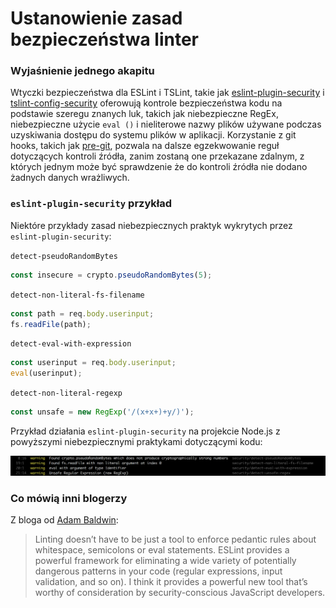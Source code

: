 # Ustanowienie zasad bezpieczeństwa linter

### Wyjaśnienie jednego akapitu

Wtyczki bezpieczeństwa dla ESLint i TSLint, takie jak [eslint-plugin-security](https://github.com/nodesecurity/eslint-plugin-security) i [tslint-config-security](https://www.npmjs.com/package/tslint-config-security) oferowują kontrole bezpieczeństwa kodu na podstawie szeregu znanych luk, takich jak niebezpieczne RegEx, niebezpieczne użycie `eval ()` i nieliterowe nazwy plików używane podczas uzyskiwania dostępu do systemu plików w aplikacji. Korzystanie z git hooks, takich jak [pre-git](https://github.com/bahmutov/pre-git), pozwala na dalsze egzekwowanie reguł dotyczących kontroli źródła, zanim zostaną one przekazane zdalnym, z których jednym może być sprawdzenie że do kontroli źródła nie dodano żadnych danych wrażliwych.

### `eslint-plugin-security` przykład

Niektóre przykłady zasad niebezpiecznych praktyk wykrytych przez `eslint-plugin-security`:

`detect-pseudoRandomBytes`

```javascript
const insecure = crypto.pseudoRandomBytes(5);
```

`detect-non-literal-fs-filename`

```javascript
const path = req.body.userinput;
fs.readFile(path);
```

`detect-eval-with-expression`

```javascript
const userinput = req.body.userinput;
eval(userinput);
```

`detect-non-literal-regexp`

```javascript
const unsafe = new RegExp('/(x+x+)+y/)');
```

Przykład działania `eslint-plugin-security` na projekcie Node.js z powyższymi niebezpiecznymi praktykami dotyczącymi kodu:

![nsp check example](/assets/images/eslint-plugin-security.png)

### Co mówią inni blogerzy

Z bloga od [Adam Baldwin](https://www.safaribooksonline.com/blog/2014/03/28/using-eslint-plugins-node-js-app-security/):
> Linting doesn’t have to be just a tool to enforce pedantic rules about whitespace, semicolons or eval statements. ESLint provides a powerful framework for eliminating a wide variety of potentially dangerous patterns in your code (regular expressions, input validation, and so on). I think it provides a powerful new tool that’s worthy of consideration by security-conscious JavaScript developers.
